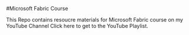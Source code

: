 #Microsoft Fabric Course


This Repo contains resoucre materials for Microsoft Fabric course on my YouTube Channel
Click here to get to the YouTube Playlist. 
